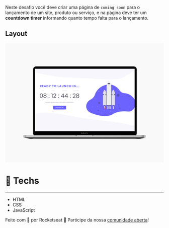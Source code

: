 Neste desafio você deve criar uma página de `coming soon` para o lançamento de um site, produto ou serviço, e na página deve ter um **countdown timer** informando quanto tempo falta para o lançamento.

## Layout

![MacBook Pro 16 inch.png](./images/MacBook_Pro_16_inch.png)



# 🚀 **Techs**

---

- HTML
- CSS
- JavaScript

Feito com 💜 por Rocketseat 👋 Participe da nossa [comunidade aberta](https://discord.gg/bacwY2gDCF)!
